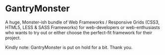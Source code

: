 GantryMonster
=============

A huge, Monster-ish bundle of Web Frameworks / Responsive Grids (CSS3, HTML5, LESS & SASS Frameworks) for web-developers or web-enthusiasts who wants to try out or either choose the perfect-fit framework for their project. 

Kindly note: GantryMonster is put on hold for a bit. Thank you.
